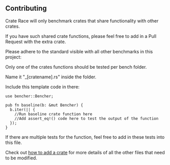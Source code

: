 ## Contributing
Crate Race will only benchmark crates that share functionality with other crates.

If you have such shared crate functions, please feel free to add in a Pull Request with the extra crate.

Please adhere to the standard visible with all other benchmarks in this project:

Only one of the crates functions should be tested per bench folder.

Name it "_[cratename].rs" inside the folder.

Include this template code in there:

    use bencher::Bencher;

    pub fn baseline(b: &mut Bencher) {
      b.iter(|| {
        //Run baseline crate function here
        //Add assert_eq!() code here to test the output of the function
      });
    }

If there are multiple tests for the function, feel free to add in these tests into this file.

Check out [how to add a crate](add_crate.md) for more details of all the other files that need to be modified.
